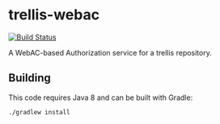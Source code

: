 # trellis-webac

[![Build Status](https://travis-ci.org/trellis-ldp/trellis-webac.png?branch=master)](https://travis-ci.org/trellis-ldp/trellis-webac)

A WebAC-based Authorization service for a trellis repository.

## Building

This code requires Java 8 and can be built with Gradle:

    ./gradlew install
